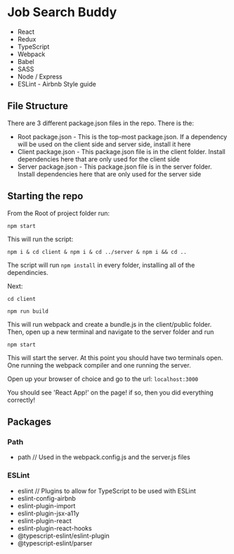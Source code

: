 # Job Search Buddy

* React
* Redux
* TypeScript
* Webpack
* Babel
* SASS
* Node / Express
* ESLint - Airbnb Style guide

## File Structure

There are 3 different package.json files in the repo. There is the:
* Root package.json - This is the top-most package.json. If a dependency will be used on the client side and server side, install it here
* Client package.json - This package.json file is in the client folder. Install dependencies here that are only used for the client side
* Server package.json - This package.json file is in the server folder. Install dependencies here that are only used for the server side

## Starting the repo

From the Root of project folder run:

`npm start`

This will run the script:

`npm i & cd client & npm i & cd ../server & npm i && cd ..`

The script will run `npm install` in every folder, installing all of the dependincies.

Next:

`cd client`

`npm run build`

This will run webpack and create a bundle.js in the client/public folder.
Then, open up a new terminal and navigate to the server folder and run

`npm start`

This will start the server. At this point you should have two terminals open. One running the webpack compiler and one running the server.

Open up your browser of choice and go to the url: `localhost:3000`

You should see 'React App!' on the page! if so, then you did everything correctly!

## Packages
### Path
* path // Used in the webpack.config.js and the server.js files

### ESLint
* eslint // Plugins to allow for TypeScript to be used with ESLint
* eslint-config-airbnb
* eslint-plugin-import
* eslint-plugin-jsx-a11y
* eslint-plugin-react
* eslint-plugin-react-hooks
* @typescript-eslint/eslint-plugin
* @typescript-eslint/parser
